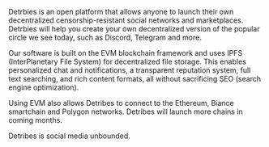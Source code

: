 Detrbies is an open platform that allows anyone to launch their own decentralized censorship-resistant social networks and marketplaces. Detrbies will help you create your own decentralized version of the popular circle we see today, such as Discord, Telegram and more.

Our software is built on the EVM blockchain framework and uses IPFS (InterPlanetary File System) for decentralized file storage. This enables personalized chat and notifications, a transparent reputation system, full text searching, and rich content formats, all without sacrificing SEO (search engine optimization).

Using EVM also allows Detribes to connect to the Ethereum, Biance smartchain and Polygon networks. Detribes will launch more chains in coming months.

Detribes is social media unbounded.
